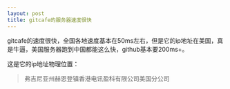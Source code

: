 ```yaml
---
layout: post
title: gitcafe的服务器速度很快
---
```



gitcafe的速度很快，全国各地速度基本在50ms左右，但是它的ip地址在美国，真是牛逼，美国服务器跑到中国都能这么快，github基本要200ms+。

这是它的ip地址物理位置：
> 弗吉尼亚州赫恩登镇香港电讯盈科有限公司美国分公司